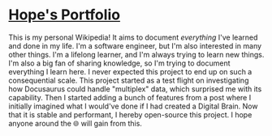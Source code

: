 # [Hope's Portfolio](https://umutyildirim.com)

This is my personal Wikipedia! It aims to document _everything_ I've learned and done in my life. I'm a software engineer, but I'm also interested in many other things. I'm a lifelong learner, and I'm always trying to learn new things. I'm also a big fan of sharing knowledge, so I'm trying to document everything I learn here.
I never expected this project to end up on such a consequential scale. This project started as a test flight on investigating how Docusaurus could handle "multiplex" data, which surprised me with its capability. Then I started adding a bunch of features from a post where I initially imagined what I would've done if I had created a Digital Brain. Now that it is stable and performant, I hereby open-source this project. I hope anyone around the 🌐 will gain from this.
